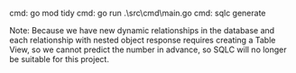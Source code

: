 cmd: go mod tidy
cmd: go run .\src\cmd\main.go
cmd: sqlc generate

Note:
Because we have new dynamic relationships in the database and each relationship with nested object response requires creating a Table View, so we cannot predict the number in advance, so SQLC will no longer be suitable for this project.
